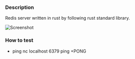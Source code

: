 ### Description
Redis server written in rust by following rust standard library. 

![Screenshot](https://avatars.githubusercontent.com/u/1529926?s=200&v=4)

### How to test

* ping
nc localhost 6379
ping
+PONG

